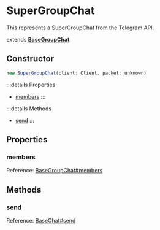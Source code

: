 # SuperGroupChat
This represents a SuperGroupChat from the Telegram API.

extends <b>[BaseGroupChat](./BaseGroupChat)</b>

## Constructor
```js
new SuperGroupChat(client: Client, packet: unknown)
```

:::details Properties
- [members](#members)
:::

:::details Methods
- [send](#send)
:::

## Properties
### members
Reference: [BaseGroupChat#members](./BaseGroupChat#members)

## Methods
### send
Reference: [BaseChat#send](./BaseChat#send)